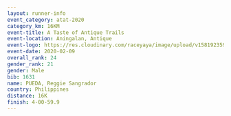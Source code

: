 ```yaml
--- 
layout: runner-info 
event_category: atat-2020 
category_km: 16KM 
event-title: A Taste of Antique Trails 
event-location: Aningalan, Antique 
event-logo: https://res.cloudinary.com/raceyaya/image/upload/v1581923594/logo/2020/atat-2020_zzhtph.png 
event-date: 2020-02-09 
overall_rank: 24
gender_rank: 21
gender: Male
bib: 1631
name: PUEDA, Reggie Sangrador
country: Philippines
distance: 16K
finish: 4-00-59.9
--- 
```

